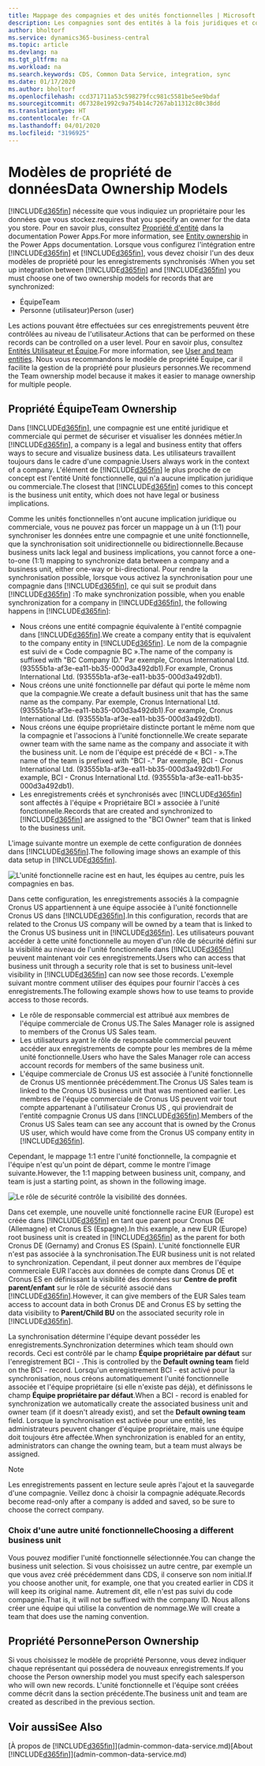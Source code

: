 ```yaml
---
title: Mappage des compagnies et des unités fonctionnelles | Microsoft Docs
description: Les compagnies sont des entités à la fois juridiques et commerciales, qui permettent de sécuriser et visualiser les données métier.
author: bholtorf
ms.service: dynamics365-business-central
ms.topic: article
ms.devlang: na
ms.tgt_pltfrm: na
ms.workload: na
ms.search.keywords: CDS, Common Data Service, integration, sync
ms.date: 01/17/2020
ms.author: bholtorf
ms.openlocfilehash: ccd371711a53c598279fcc981c5581be5ee9bdaf
ms.sourcegitcommit: d67328e1992c9a754b14c7267ab11312c80c38dd
ms.translationtype: HT
ms.contentlocale: fr-CA
ms.lasthandoff: 04/01/2020
ms.locfileid: "3196925"
---
```

# <a name="data-ownership-models"></a><span data-ttu-id="1e5be-103">Modèles de propriété de données</span><span class="sxs-lookup"><span data-stu-id="1e5be-103">Data Ownership Models</span></span>
[!INCLUDE[d365fin](includes/cds_long_md.md)] <span data-ttu-id="1e5be-104">nécessite que vous indiquiez un propriétaire pour les données que vous stockez.</span><span class="sxs-lookup"><span data-stu-id="1e5be-104">requires that you specify an owner for the data you store.</span></span> <span data-ttu-id="1e5be-105">Pour en savoir plus, consultez [Propriété d'entité](https://docs.microsoft.com/powerapps/maker/common-data-service/types-of-entities#entity-ownership) dans la documentation Power Apps.</span><span class="sxs-lookup"><span data-stu-id="1e5be-105">For more information, see [Entity ownership](https://docs.microsoft.com/powerapps/maker/common-data-service/types-of-entities#entity-ownership) in the Power Apps documentation.</span></span> <span data-ttu-id="1e5be-106">Lorsque vous configurez l'intégration entre [!INCLUDE[d365fin](includes/cds_long_md.md)] et [!INCLUDE[d365fin](includes/d365fin_md.md)], vous devez choisir l'un des deux modèles de propriété pour les enregistrements synchronisés :</span><span class="sxs-lookup"><span data-stu-id="1e5be-106">When you set up integration between [!INCLUDE[d365fin](includes/cds_long_md.md)] and [!INCLUDE[d365fin](includes/d365fin_md.md)] you must choose one of two ownership models for records that are synchronized:</span></span>

* <span data-ttu-id="1e5be-107">Équipe</span><span class="sxs-lookup"><span data-stu-id="1e5be-107">Team</span></span> 
* <span data-ttu-id="1e5be-108">Personne (utilisateur)</span><span class="sxs-lookup"><span data-stu-id="1e5be-108">Person (user)</span></span>

<span data-ttu-id="1e5be-109">Les actions pouvant être effectuées sur ces enregistrements peuvent être contrôlées au niveau de l'utilisateur.</span><span class="sxs-lookup"><span data-stu-id="1e5be-109">Actions that can be performed on these records can be controlled on a user level.</span></span> <span data-ttu-id="1e5be-110">Pour en savoir plus, consultez [Entités Utilisateur et Équipe](https://docs.microsoft.com/powerapps/developer/common-data-service/user-team-entities).</span><span class="sxs-lookup"><span data-stu-id="1e5be-110">For more information, see [User and team entities](https://docs.microsoft.com/powerapps/developer/common-data-service/user-team-entities).</span></span> <span data-ttu-id="1e5be-111">Nous vous recommandons le modèle de propriété Équipe, car il facilite la gestion de la propriété pour plusieurs personnes.</span><span class="sxs-lookup"><span data-stu-id="1e5be-111">We recommend the Team ownership model because it makes it easier to manage ownership for multiple people.</span></span>

## <a name="team-ownership"></a><span data-ttu-id="1e5be-112">Propriété Équipe</span><span class="sxs-lookup"><span data-stu-id="1e5be-112">Team Ownership</span></span>
<span data-ttu-id="1e5be-113">Dans [!INCLUDE[d365fin](includes/d365fin_md.md)], une compagnie est une entité juridique et commerciale qui permet de sécuriser et visualiser les données métier.</span><span class="sxs-lookup"><span data-stu-id="1e5be-113">In [!INCLUDE[d365fin](includes/d365fin_md.md)], a company is a legal and business entity that offers ways to secure and visualize business data.</span></span> <span data-ttu-id="1e5be-114">Les utilisateurs travaillent toujours dans le cadre d'une compagnie.</span><span class="sxs-lookup"><span data-stu-id="1e5be-114">Users always work in the context of a company.</span></span> <span data-ttu-id="1e5be-115">L'élément de [!INCLUDE[d365fin](includes/cds_long_md.md)] le plus proche de ce concept est l'entité Unité fonctionnelle, qui n'a aucune implication juridique ou commerciale.</span><span class="sxs-lookup"><span data-stu-id="1e5be-115">The closest that [!INCLUDE[d365fin](includes/cds_long_md.md)] comes to this concept is the business unit entity, which does not have legal or business implications.</span></span>

<span data-ttu-id="1e5be-116">Comme les unités fonctionnelles n'ont aucune implication juridique ou commerciale, vous ne pouvez pas forcer un mappage un à un (1:1) pour synchroniser les données entre une compagnie et une unité fonctionnelle, que la synchronisation soit unidirectionnelle ou bidirectionnelle.</span><span class="sxs-lookup"><span data-stu-id="1e5be-116">Because business units lack legal and business implications, you cannot force a one-to-one (1:1) mapping to synchronize data between a company and a business unit, either one-way or bi-directional.</span></span> <span data-ttu-id="1e5be-117">Pour rendre la synchronisation possible, lorsque vous activez la synchronisation pour une compagnie dans [!INCLUDE[d365fin](includes/d365fin_md.md)], ce qui suit se produit dans [!INCLUDE[d365fin](includes/cds_long_md.md)] :</span><span class="sxs-lookup"><span data-stu-id="1e5be-117">To make synchronization possible, when you enable synchronization for a company in [!INCLUDE[d365fin](includes/d365fin_md.md)], the following happens in [!INCLUDE[d365fin](includes/cds_long_md.md)]:</span></span>

* <span data-ttu-id="1e5be-118">Nous créons une entité compagnie équivalente à l'entité compagnie dans [!INCLUDE[d365fin](includes/d365fin_md.md)].</span><span class="sxs-lookup"><span data-stu-id="1e5be-118">We create a company entity that is equivalent to the company entity in [!INCLUDE[d365fin](includes/d365fin_md.md)].</span></span> <span data-ttu-id="1e5be-119">Le nom de la compagnie est suivi de « Code compagnie BC ».</span><span class="sxs-lookup"><span data-stu-id="1e5be-119">The name of the company is suffixed with "BC Company ID."</span></span> <span data-ttu-id="1e5be-120">Par exemple, Cronus International Ltd. (93555b1a-af3e-ea11-bb35-000d3a492db1).</span><span class="sxs-lookup"><span data-stu-id="1e5be-120">For example, Cronus International Ltd. (93555b1a-af3e-ea11-bb35-000d3a492db1).</span></span>
* <span data-ttu-id="1e5be-121">Nous créons une unité fonctionnelle par défaut qui porte le même nom que la compagnie.</span><span class="sxs-lookup"><span data-stu-id="1e5be-121">We create a default business unit that has the same name as the company.</span></span> <span data-ttu-id="1e5be-122">Par exemple, Cronus International Ltd. (93555b1a-af3e-ea11-bb35-000d3a492db1).</span><span class="sxs-lookup"><span data-stu-id="1e5be-122">For example, Cronus International Ltd. (93555b1a-af3e-ea11-bb35-000d3a492db1).</span></span>
* <span data-ttu-id="1e5be-123">Nous créons une équipe propriétaire distincte portant le même nom que la compagnie et l'associons à l'unité fonctionnelle.</span><span class="sxs-lookup"><span data-stu-id="1e5be-123">We create separate owner team with the same name as the company and associate it with the business unit.</span></span> <span data-ttu-id="1e5be-124">Le nom de l'équipe est précédé de « BCI - ».</span><span class="sxs-lookup"><span data-stu-id="1e5be-124">The name of the team is prefixed with "BCI -."</span></span> <span data-ttu-id="1e5be-125">Par exemple, BCI - Cronus International Ltd. (93555b1a-af3e-ea11-bb35-000d3a492db1).</span><span class="sxs-lookup"><span data-stu-id="1e5be-125">For example, BCI - Cronus International Ltd. (93555b1a-af3e-ea11-bb35-000d3a492db1).</span></span>
* <span data-ttu-id="1e5be-126">Les enregistrements créés et synchronisés avec [!INCLUDE[d365fin](includes/cds_long_md.md)] sont affectés à l'équipe « Propriétaire BCI » associée à l'unité fonctionnelle.</span><span class="sxs-lookup"><span data-stu-id="1e5be-126">Records that are created and synchronized to [!INCLUDE[d365fin](includes/cds_long_md.md)] are assigned to the "BCI Owner" team that is linked to the business unit.</span></span>

<span data-ttu-id="1e5be-127">L'image suivante montre un exemple de cette configuration de données dans [!INCLUDE[d365fin](includes/cds_long_md.md)].</span><span class="sxs-lookup"><span data-stu-id="1e5be-127">The following image shows an example of this data setup in [!INCLUDE[d365fin](includes/cds_long_md.md)].</span></span>

![L'unité fonctionnelle racine est en haut, les équipes au centre, puis les compagnies en bas.](media/cds_bu_team_company.png)

<span data-ttu-id="1e5be-129">Dans cette configuration, les enregistrements associés à la compagnie Cronus US appartiennent à une équipe associée à l'unité fonctionnelle Cronus US <ID> dans [!INCLUDE[d365fin](includes/cds_long_md.md)].</span><span class="sxs-lookup"><span data-stu-id="1e5be-129">In this configuration, records that are related to the Cronus US company will be owned by a team that is linked to the Cronus US <ID> business unit in [!INCLUDE[d365fin](includes/cds_long_md.md)].</span></span> <span data-ttu-id="1e5be-130">Les utilisateurs pouvant accéder à cette unité fonctionnelle au moyen d'un rôle de sécurité défini sur la visibilité au niveau de l'unité fonctionnelle dans [!INCLUDE[d365fin](includes/cds_long_md.md)] peuvent maintenant voir ces enregistrements.</span><span class="sxs-lookup"><span data-stu-id="1e5be-130">Users who can access that business unit through a security role that is set to business unit–level visibility in [!INCLUDE[d365fin](includes/cds_long_md.md)] can now see those records.</span></span> <span data-ttu-id="1e5be-131">L'exemple suivant montre comment utiliser des équipes pour fournir l'accès à ces enregistrements.</span><span class="sxs-lookup"><span data-stu-id="1e5be-131">The following example shows how to use teams to provide access to those records.</span></span>

* <span data-ttu-id="1e5be-132">Le rôle de responsable commercial est attribué aux membres de l'équipe commerciale de Cronus US.</span><span class="sxs-lookup"><span data-stu-id="1e5be-132">The Sales Manager role is assigned to members of the Cronus US Sales team.</span></span>
* <span data-ttu-id="1e5be-133">Les utilisateurs ayant le rôle de responsable commercial peuvent accéder aux enregistrements de compte pour les membres de la même unité fonctionnelle.</span><span class="sxs-lookup"><span data-stu-id="1e5be-133">Users who have the Sales Manager role can access account records for members of the same business unit.</span></span>
* <span data-ttu-id="1e5be-134">L'équipe commerciale de Cronus US est associée à l'unité fonctionnelle de Cronus US mentionnée précédemment.</span><span class="sxs-lookup"><span data-stu-id="1e5be-134">The Cronus US Sales team is linked to the Cronus US business unit that was mentioned earlier.</span></span> <span data-ttu-id="1e5be-135">Les membres de l'équipe commerciale de Cronus US peuvent voir tout compte appartenant à l'utilisateur Cronus US <ID>, qui proviendrait de l'entité compagnie Cronus US dans [!INCLUDE[d365fin](includes/d365fin_md.md)].</span><span class="sxs-lookup"><span data-stu-id="1e5be-135">Members of the Cronus US Sales team can see any account that is owned by the Cronus US <ID> user, which would have come from the Cronus US company entity in [!INCLUDE[d365fin](includes/d365fin_md.md)].</span></span>

<span data-ttu-id="1e5be-136">Cependant, le mappage 1:1 entre l'unité fonctionnelle, la compagnie et l'équipe n'est qu'un point de départ, comme le montre l'image suivante.</span><span class="sxs-lookup"><span data-stu-id="1e5be-136">However, the 1:1 mapping between business unit, company, and team is just a starting point, as shown in the following image.</span></span>

![Le rôle de sécurité contrôle la visibilité des données.](media/cds_bu_team_company_2.png)

<span data-ttu-id="1e5be-138">Dans cet exemple, une nouvelle unité fonctionnelle racine EUR (Europe) est créée dans [!INCLUDE[d365fin](includes/cds_long_md.md)] en tant que parent pour Cronus DE (Allemagne) et Cronus ES (Espagne).</span><span class="sxs-lookup"><span data-stu-id="1e5be-138">In this example, a new EUR (Europe) root business unit is created in [!INCLUDE[d365fin](includes/cds_long_md.md)] as the parent for both Cronus DE (Gernamy) and Cronus ES (Spain).</span></span> <span data-ttu-id="1e5be-139">L'unité fonctionnelle EUR n'est pas associée à la synchronisation.</span><span class="sxs-lookup"><span data-stu-id="1e5be-139">The EUR business unit is not related to synchronization.</span></span> <span data-ttu-id="1e5be-140">Cependant, il peut donner aux membres de l'équipe commerciale EUR l'accès aux données de compte dans Cronus DE et Cronus ES en définissant la visibilité des données sur **Centre de profit parent/enfant** sur le rôle de sécurité associé dans [!INCLUDE[d365fin](includes/cds_long_md.md)].</span><span class="sxs-lookup"><span data-stu-id="1e5be-140">However, it can give members of the EUR Sales team access to account data in both Cronus DE and Cronus ES by setting the data visibility to **Parent/Child BU** on the associated security role in [!INCLUDE[d365fin](includes/cds_long_md.md)].</span></span>

<span data-ttu-id="1e5be-141">La synchronisation détermine l'équipe devant posséder les enregistrements.</span><span class="sxs-lookup"><span data-stu-id="1e5be-141">Synchronization determines which team should own records.</span></span> <span data-ttu-id="1e5be-142">Ceci est contrôlé par le champ **Équipe propriétaire par défaut** sur l'enregistrement BCI - <ID>.</span><span class="sxs-lookup"><span data-stu-id="1e5be-142">This is controlled by the **Default owning team** field on the BCI - <ID> record.</span></span> <span data-ttu-id="1e5be-143">Lorsqu'un enregistrement BCI - <ID> est activé pour la synchronisation, nous créons automatiquement l'unité fonctionnelle associée et l'équipe propriétaire (si elle n'existe pas déjà), et définissons le champ **Équipe propriétaire par défaut**.</span><span class="sxs-lookup"><span data-stu-id="1e5be-143">When a BCI - <ID> record is enabled for synchronization we automatically create the associated business unit and owner team (if it doesn't already exist), and set the **Default owning team** field.</span></span> <span data-ttu-id="1e5be-144">Lorsque la synchronisation est activée pour une entité, les administrateurs peuvent changer d'équipe propriétaire, mais une équipe doit toujours être affectée.</span><span class="sxs-lookup"><span data-stu-id="1e5be-144">When synchronization is enabled for an entity, administrators can change the owning team, but a team must always be assigned.</span></span>

> [!NOTE]
> <span data-ttu-id="1e5be-145">Les enregistrements passent en lecture seule après l'ajout et la sauvegarde d'une compagnie. Veillez donc à choisir la compagnie adéquate.</span><span class="sxs-lookup"><span data-stu-id="1e5be-145">Records become read-only after a company is added and saved, so be sure to choose the correct company.</span></span>

### <a name="choosing-a-different-business-unit"></a><span data-ttu-id="1e5be-146">Choix d'une autre unité fonctionnelle</span><span class="sxs-lookup"><span data-stu-id="1e5be-146">Choosing a different business unit</span></span>
<span data-ttu-id="1e5be-147">Vous pouvez modifier l'unité fonctionnelle sélectionnée.</span><span class="sxs-lookup"><span data-stu-id="1e5be-147">You can change the business unit selection.</span></span> <span data-ttu-id="1e5be-148">Si vous choisissez un autre centre, par exemple un que vous avez créé précédemment dans CDS, il conserve son nom initial.</span><span class="sxs-lookup"><span data-stu-id="1e5be-148">If you choose another unit, for example, one that you created earlier in CDS it will keep its original name.</span></span> <span data-ttu-id="1e5be-149">Autrement dit, elle n'est pas suivi du code compagnie.</span><span class="sxs-lookup"><span data-stu-id="1e5be-149">That is, it will not be suffixed with the company ID.</span></span> <span data-ttu-id="1e5be-150">Nous allons créer une équipe qui utilise la convention de nommage.</span><span class="sxs-lookup"><span data-stu-id="1e5be-150">We will create a team that does use the naming convention.</span></span>

## <a name="person-ownership"></a><span data-ttu-id="1e5be-151">Propriété Personne</span><span class="sxs-lookup"><span data-stu-id="1e5be-151">Person Ownership</span></span>
<span data-ttu-id="1e5be-152">Si vous choisissez le modèle de propriété Personne, vous devez indiquer chaque représentant qui possédera de nouveaux enregistrements.</span><span class="sxs-lookup"><span data-stu-id="1e5be-152">If you choose the Person ownership model you must specify each salesperson who will own new records.</span></span> <span data-ttu-id="1e5be-153">L'unité fonctionnelle et l'équipe sont créées comme décrit dans la section précédente.</span><span class="sxs-lookup"><span data-stu-id="1e5be-153">The business unit and team are created as described in the previous section.</span></span>  

## <a name="see-also"></a><span data-ttu-id="1e5be-154">Voir aussi</span><span class="sxs-lookup"><span data-stu-id="1e5be-154">See Also</span></span>
<span data-ttu-id="1e5be-155">[À propos de [!INCLUDE[d365fin](includes/cds_long_md.md)]](admin-common-data-service.md)</span><span class="sxs-lookup"><span data-stu-id="1e5be-155">[About [!INCLUDE[d365fin](includes/cds_long_md.md)]](admin-common-data-service.md)</span></span>